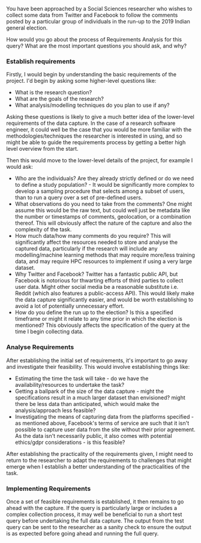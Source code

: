 You have been approached by a Social Sciences researcher who wishes to collect some data from Twitter and Facebook to follow the comments posted by a particular group of individuals in the run-up to the 2019 Indian general election.

How would you go about the process of Requirements Analysis for this query? What are the most important questions you should ask, and why?

### Establish requirements

Firstly, I would begin by understanding the basic requirements of the project. I'd begin by asking some higher-level questions like:

* What is the research question?
* What are the goals of the research?
* What analysis/modelling techniques do you plan to use if any?

Asking these questions is likely to give a much better idea of the lower-level requirements of the data capture. In the case of a research software engineer, it could well be the case that you would be more familiar with the methodologies/techniques the researcher is interested in using, and so might be able to guide the requirements process by getting a better high level overview from the start.

Then this would move to the lower-level details of the project, for example I would ask:

* Who are the individuals? Are they already strictly defined or do we need to define a study population? - It would be significantly more complex to develop a sampling procedure that selects among a subset of users, than to run a query over a set of pre-defined users.
* What observations do you need to take from the comments? One might assume this would be the raw text, but could well just be metadata like the number or timestamps of comments, geolocation, or a combination thereof. This will obviously affect the nature of the capture and also the complexity of the task.
* How much data/how many comments do you require? This will significantly affect the resources needed to store and analyse the captured data, particularly if the research will include any modelling/machine learning methods that may require more/less training data, and may require HPC resources to implement if using a very large dataset.
* Why Twitter and Facebook? Twitter has a fantastic public API, but Facebook is notorious for thwarting efforts of third parties to collect user data. Might other social media be a reasonable substitute i.e. Reddit (which also features a public-access API). This would likely make the data capture significantly easier, and would be worth establishing to avoid a lot of potentially unnecessary effort.
* How do you define the run up to the election? Is this a specified timeframe or might it relate to any time prior in which the election is mentioned? This obviously affects the specification of the query at the time I begin collecting data.

### Analyse Requirements 

After establishing the initial set of requirements, it's important to go away and investigate their feasibility. This would involve establishing things like:

* Estimating the time the task will take - do we have the availability/resources to undertake the task?
* Getting a ballpark of the size of the data capture - might the specifications result in a much larger dataset than envisioned? might there be less data than anticipated, which would make the analysis/approach less feasible?
* Investigating the means of capturing data from the platforms specified - as mentioned above, Facebook's terms of service are such that it isn't possible to capture user data from the site without their prior agreement. As the data isn't necessarily public, it also comes with potential ethics/gdpr considerations - is this feasible?

After establishing the practicality of the requirements given, I might need to return to the researcher to adapt the requirements to challenges that might emerge when I establish a better understanding of the practicalities of the task.

### Implementing Requirements

Once a set of feasible requirements is established, it then remains to go ahead with the capture. If the query is particularly large or includes a complex collection process, it may well be beneficial to run a short test query before undertaking the full data capture. The output from the test query can be sent to the researcher as a sanity check to ensure the output is as expected before going ahead and running the full query.